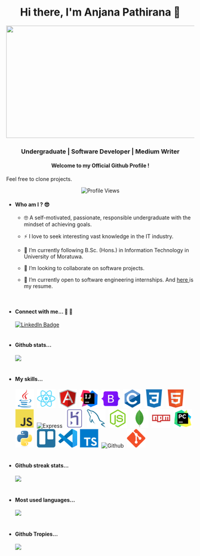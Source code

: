 <div>
<h1 align="center">Hi there, I'm Anjana Pathirana 👋</h1>
  <div align="center">
  <img src="https://media.giphy.com/media/dWesBcTLavkZuG35MI/giphy.gif" width="600" height="300"/>
</div>
  <h3 align="center">Undergraduate | Software Developer | Medium Writer</h3>
  <h4 align="center">Welcome to my Official Github Profile !</h4>
  <!p align="center">Feel free to clone projects. <br> </p>
</div>
<div align="center">
  <img src="https://komarev.com/ghpvc/?username=AnjanaPathirana99&style=flat-square&color=blue" alt="Profile Views"/>
</div>
<ul>
  <li><h4>Who am I ? &#128526</h4></li>

- <p>&#129299 A self-motivated, passionate, responsible undergraduate with the mindset of achieving goals.</p> 

- <p>⚡ I love to seek interesting vast knowledge in the IT industry. </p> 

- 🌱 I’m currently following B.Sc. (Hons.) in Information Technology in University of Moratuwa.

- <p>&#129321 I’m looking to collaborate on software projects.</p>
<!-- - 🤔 I’m looking for help with ... -->
<!-- - 💬 Ask me about Java. -->
- <p>&#129309 I’m currently open to software engineering internships. And <a href = "https://drive.google.com/file/d/1GTmZNvpQGBycdur5n5cRCP6j5W-aPG3P/view?usp=share_link">here </a>is my resume.</P>
<!-- - 📫 How to reach me: [anjanamadhushan44@gmail.com](anjanamadhushan44@gmail.com) -->
<!-- - 😄 Nicknames: Anjana/ Buddy -->
<!-- - ⚡ Fun fact:  -->
<br>
<li><h4>Connect with me... &#129308 &#129307</h4></li>
<div id="badges">
  <a href="https://www.linkedin.com/in/anjana-pathirana">
    <img src="https://img.shields.io/badge/LinkedIn-blue?style=for-the-badge&logo=linkedin&logoColor=white" alt="LinkedIn Badge"/>
  </a>
   <! a href="https://medium.com/@anjanapathirana99">
    <! img src="https://loving-mother-earth.com/uploads/1/2/8/4/128449234/editor/medium-logo.png" width="100" height="28" alt="Medium Badge"/>
  <! /a>
</div>
<br>
<div>
<li><h4>Github stats...</h4></li>
  <img src="https://github-readme-stats.vercel.app/api?username=AnjanaPathirana99&theme=highcontrast&show_icons=true&count_private=true">
</div>
<br>
<li><h4>My skills...</h4></li>
<div>
  <img src="https://github.com/devicons/devicon/blob/master/icons/java/java-original.svg" title="Java" alt="Java" width="50" height="50"/>&nbsp;
  <img src="https://github.com/devicons/devicon/blob/master/icons/react/react-original.svg" title="React" alt="React" width="50" height="50"/>&nbsp;
  <img src="https://github.com/devicons/devicon/blob/master/icons/angularjs/angularjs-original.svg" title="Angular" alt="Angular" width="50" height="50"/>&nbsp;
  <img src="https://github.com/devicons/devicon/blob/master/icons/intellij/intellij-original.svg" title="IntellJ" alt="IntellJ" width="50" height="50"/>&nbsp;
  <img src="https://github.com/devicons/devicon/blob/master/icons/bootstrap/bootstrap-original.svg" title="Bootstrap" alt="Bootstrap" width="50" height="50"/>&nbsp;
  <img src="https://github.com/devicons/devicon/blob/master/icons/c/c-original.svg" title="C" alt="C " width="50" height="50"/>&nbsp;
  <img src="https://github.com/devicons/devicon/blob/master/icons/css3/css3-plain.svg"  title="CSS3" alt="CSS" width="50" height="50"/>&nbsp;
  <img src="https://github.com/devicons/devicon/blob/master/icons/html5/html5-original.svg" title="HTML5" alt="HTML" width="50" height="50"/>&nbsp;
  <img src="https://github.com/devicons/devicon/blob/master/icons/javascript/javascript-original.svg" title="JavaScript" alt="JavaScript" width="50" height="50"/>&nbsp;
  <img src="https://expressjs.com/images/express-facebook-share.png" title="Express" alt="Express" width="50" height="50"/>&nbsp;
  <img src="https://github.com/devicons/devicon/blob/master/icons/heroku/heroku-original.svg" title="Heroku"  alt="Heroku" width="50" height="50"/>&nbsp;
  <img src="https://github.com/devicons/devicon/blob/master/icons/mysql/mysql-original.svg" title="MySQL"  alt="MySQL" width="50" height="50"/>&nbsp;
  <img src="https://github.com/devicons/devicon/blob/master/icons/nodejs/nodejs-original.svg" title="NodeJS" alt="NodeJS" width="50" height="50"/>&nbsp;
  <img src="https://github.com/devicons/devicon/blob/master/icons/mongodb/mongodb-original.svg" title="Mongodb" alt="Mongodb" width="50" height="50"/>&nbsp;
  <img src="https://github.com/devicons/devicon/blob/master/icons/npm/npm-original-wordmark.svg" title="npm"  alt="NPM" width="50" height="50"/>&nbsp;
  <img src="https://github.com/devicons/devicon/blob/master/icons/pycharm/pycharm-original.svg" title="Pycharm"  alt="Pycharm" width="50" height="50"/>&nbsp;
  <img src="https://github.com/devicons/devicon/blob/master/icons/python/python-original.svg" title="Python"  alt="Python" width="50" height="50"/>&nbsp;
  <img src="https://github.com/devicons/devicon/blob/master/icons/trello/trello-plain.svg" title="Trello"  alt="Trello" width="50" height="50"/>&nbsp;
  <img src="https://github.com/devicons/devicon/blob/master/icons/vscode/vscode-original.svg" title="VScode"  alt="VScode" width="50" height="50"/>&nbsp;
  <img src="https://github.com/devicons/devicon/blob/master/icons/typescript/typescript-original.svg" title="Typescript"  alt="Typescript" width="50" height="50"/>&nbsp;
  <img src="https://github.githubassets.com/images/modules/logos_page/GitHub-Mark.png" title="Github" alt="Github" width="50" height="50"/>&nbsp;
  <img src="https://github.com/devicons/devicon/blob/master/icons/git/git-original.svg" title="Git" alt="Git" width="50" height="50"/>
</div>
<br>
<li><h4>Github streak stats...</h4></li>
<img src="http://github-readme-streak-stats.herokuapp.com?user=AnjanaPathirana99&theme=dark">
<br><br>
<li><h4>Most used languages...</h4></li>
<img src="https://github-readme-stats.vercel.app/api/top-langs/?username=AnjanaPathirana99&layout=compact&theme=vision-friendly-dark">
<br><br>
<li><h4>Github Tropies...</h4></li>
<img src="https://github-profile-trophy.vercel.app/?username=AnjanaPathirana99&theme=onedark">
